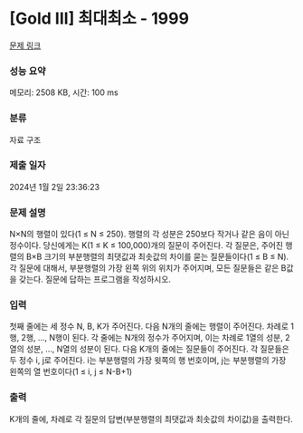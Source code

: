# [Gold III] 최대최소 - 1999 

[문제 링크](https://www.acmicpc.net/problem/1999) 

### 성능 요약

메모리: 2508 KB, 시간: 100 ms

### 분류

자료 구조

### 제출 일자

2024년 1월 2일 23:36:23

### 문제 설명

<p>N×N의 행렬이 있다(1 ≤ N ≤ 250). 행렬의 각 성분은 250보다 작거나 같은 음이 아닌 정수이다. 당신에게는 K(1 ≤ K ≤ 100,000)개의 질문이 주어진다. 각 질문은, 주어진 행렬의 B×B 크기의 부분행렬의 최댓값과 최솟값의 차이를 묻는 질문들이다(1 ≤ B ≤ N). 각 질문에 대해서, 부분행렬의 가장 왼쪽 위의 위치가 주어지며, 모든 질문들은 같은 B값을 갖는다. 질문에 답하는 프로그램을 작성하시오.</p>

### 입력 

 <p>첫째 줄에는 세 정수 N, B, K가 주어진다. 다음 N개의 줄에는 행렬이 주어진다. 차례로 1행, 2행, …, N행이 된다. 각 줄에는 N개의 정수가 주어지며, 이는 차례로 1열의 성분, 2열의 성분, …, N열의 성분이 된다. 다음 K개의 줄에는 질문들이 주어진다. 각 질문들은 두 정수 i, j로 주어진다. i는 부분행렬의 가장 윗쪽의 행 번호이며, j는 부분행렬의 가장 왼쪽의 열 번호이다(1 ≤ i, j ≤ N-B+1)</p>

### 출력 

 <p>K개의 줄에, 차례로 각 질문의 답변(부분행렬의 최댓값과 최솟값의 차이값)을 출력한다.</p>

